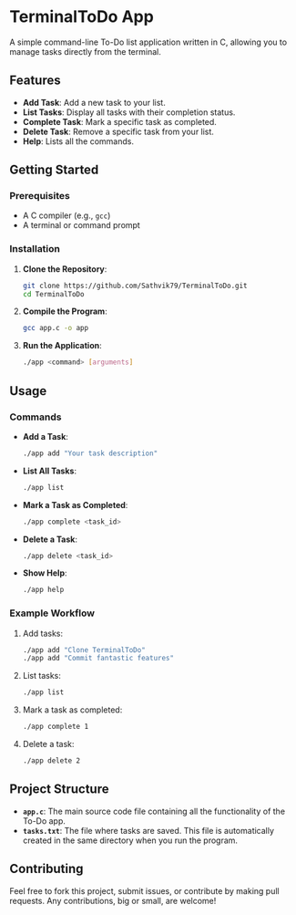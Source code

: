 # TerminalToDo App

A simple command-line To-Do list application written in C, allowing you to manage tasks directly from the terminal.

## Features

- **Add Task**: Add a new task to your list.
- **List Tasks**: Display all tasks with their completion status.
- **Complete Task**: Mark a specific task as completed.
- **Delete Task**: Remove a specific task from your list.
- **Help**: Lists all the commands.

## Getting Started

### Prerequisites

- A C compiler (e.g., `gcc`)
- A terminal or command prompt

### Installation

1. **Clone the Repository**:
    ```sh
    git clone https://github.com/Sathvik79/TerminalToDo.git
    cd TerminalToDo
    ```

2. **Compile the Program**:
    ```sh
    gcc app.c -o app 
    ```

3. **Run the Application**:
    ```sh
    ./app <command> [arguments]
    ```

## Usage

### Commands

- **Add a Task**:
    ```sh
    ./app add "Your task description"
    ```

- **List All Tasks**:
    ```sh
    ./app list
    ```

- **Mark a Task as Completed**:
    ```sh
    ./app complete <task_id>
    ```

- **Delete a Task**:
    ```sh
    ./app delete <task_id>
    ```

- **Show Help**:
    ```sh
    ./app help
    ```

### Example Workflow

1. Add tasks:
    ```sh
    ./app add "Clone TerminalToDo"
    ./app add "Commit fantastic features"
    ```

2. List tasks:
    ```sh
    ./app list
    ```

3. Mark a task as completed:
    ```sh
    ./app complete 1
    ```

4. Delete a task:
    ```sh
    ./app delete 2
    ```

## Project Structure

- **`app.c`**: The main source code file containing all the functionality of the To-Do app.
- **`tasks.txt`**: The file where tasks are saved. This file is automatically created in the same directory when you run the program.

## Contributing

Feel free to fork this project, submit issues, or contribute by making pull requests. Any contributions, big or small, are welcome!
